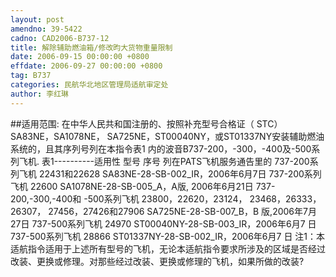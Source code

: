 ```yaml
---
layout: post
amendno: 39-5422
cadno: CAD2006-B737-12
title: 解除辅助燃油箱/修改昀大货物重量限制
date: 2006-09-15 00:00:00 +0800
effdate: 2006-09-27 00:00:00 +0800
tag: B737
categories: 民航华北地区管理局适航审定处
author: 李红琳
---
```


##适用范围:
在中华人民共和国注册的、按照补充型号合格证（ STC）SA83NE，SA1078NE， SA725NE，ST00040NY，或ST01337NY安装辅助燃油系统的，且其序列号列在本指令表1 内的波音B737-200，-300，-400及-500系列飞机. 表1----------适用性
型号  序号  列在PATS飞机服务通告里的
737-200系列飞机  22431和22628  SA83NE-28-SB-002_IR，2006年6月7日
737-200系列飞机  22600  SA1078NE-28-SB-005_A，A版, 2006年6月21日
737-200,-300,-400和 -500系列飞机  23800，22620，23124， 23468，26333，26307， 27456，27426和27906  SA725NE-28-SB-007_B，B 版,2006年7月27日
737-500系列飞机  24970  ST00040NY-28-SB-003_IR，2006年6月7 日
737-500系列飞机  28866  ST01337NY-28-SB-002_IR，2006年6月7 日
注1：本适航指令适用于上述所有型号的飞机，无论本适航指令要求所涉及的区域是否经过改装、更换或修理。对那些经过改装、更换或修理的飞机，如果所做的改装?

